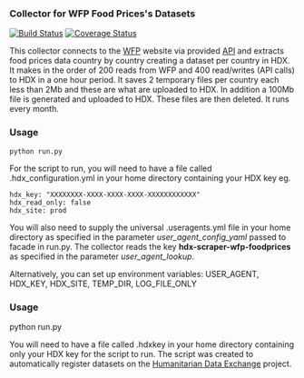 ### Collector for WFP Food Prices's Datasets
[![Build Status](https://travis-ci.org/OCHA-DAP/hdx-scraper-wfp-foodprices.svg?branch=master&ts=1)](https://travis-ci.org/OCHA-DAP/hdx-scraper-wfp-foodprices) [![Coverage Status](https://coveralls.io/repos/github/OCHA-DAP/hdx-scraper-wfp-foodprices/badge.svg?branch=master&ts=1)](https://coveralls.io/github/OCHA-DAP/hdx-scraper-wfp-foodprices?branch=master)

This collector connects to the [WFP](http://dataviz.vam.wfp.org/) website via provided [API](http://dataviz.vam.wfp.org/api/getfoodprices?ac=1)  and extracts food prices data country by country creating a dataset per country in HDX. It makes in the order of 200 reads from WFP and 400 read/writes (API calls) to HDX in a one hour period. It saves 2 temporary files per country each less than 2Mb and these are what are uploaded to HDX. In addition a 100Mb file is generated and uploaded to HDX. These files are then deleted. It runs every month. 

### Usage

    python run.py

For the script to run, you will need to have a file called .hdx_configuration.yml in your home directory containing your HDX key eg.

    hdx_key: "XXXXXXXX-XXXX-XXXX-XXXX-XXXXXXXXXXXX"
    hdx_read_only: false
    hdx_site: prod
    
 You will also need to supply the universal .useragents.yml file in your home directory as specified in the parameter *user_agent_config_yaml* passed to facade in run.py. The collector reads the key **hdx-scraper-wfp-foodprices** as specified in the parameter *user_agent_lookup*.
 
 Alternatively, you can set up environment variables: USER_AGENT, HDX_KEY, HDX_SITE, TEMP_DIR, LOG_FILE_ONLY
### Usage
python run.py

You will need to have a file called .hdxkey in your home directory containing only your HDX key for the script to run. The script was created to automatically register datasets on the [Humanitarian Data Exchange](http://data.humdata.org/) project.